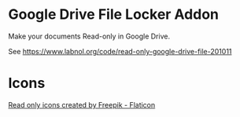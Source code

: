 # Google Drive File Locker Addon

Make your documents Read-only in Google Drive.

See https://www.labnol.org/code/read-only-google-drive-file-201011

# Icons
[Read only icons created by Freepik - Flaticon](https://www.flaticon.com/free-icons/read-only)
